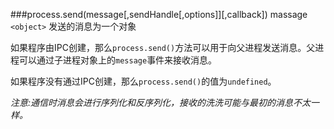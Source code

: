 ###process.send(message[,sendHandle[,options]][,callback])
massage `<object>` 发送的消息为一个对象

如果程序由IPC创建，那么`process.send()`方法可以用于向父进程发送消息。父进程可以通过子进程对象上的`message`事件来接收消息。

如果程序没有通过IPC创建，那么`process.send()`的值为`undefined`。

_注意:通信时消息会进行序列化和反序列化，接收的洗洗可能与最初的消息不太一样。_